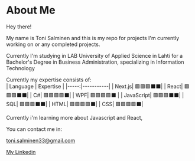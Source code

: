 # About Me
Hey there!

My name is Toni Salminen and this is my repo for projects I'm currently working on or any completed projects.

Currently I'm studying in LAB University of Applied Science in Lahti for a Bachelor's Degree in Business Administration, specializing in Information Technology

Currently my expertise consists of:<br>
| Language | Expertise |
|-----:|-----------|
|     Next.js| :green_square::green_square::green_square::black_large_square::black_large_square:|
|     React| :green_square::green_square::green_square::black_large_square::black_large_square:|
|     C#| :green_square::green_square::green_square::green_square::black_large_square:|
|     WPF| :green_square::green_square::green_square::green_square::black_large_square:    |
|     JavaScript| :green_square::green_square::green_square::black_large_square::black_large_square:|
|     SQL| :green_square::green_square::green_square::black_large_square::black_large_square:|
|     HTML| :green_square::green_square::green_square::green_square::black_large_square:|
|     CSS| :green_square::green_square::green_square::green_square::black_large_square:|

Currently i'm learning more about Javascript and React, 

You can contact me in:

toni.salminen33@gmail.com

[My Linkedin](https://www.linkedin.com/in/toni-salminen-7b51a3222/)
